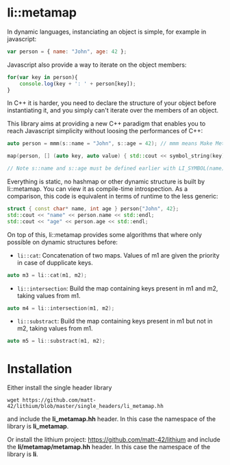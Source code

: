 li::metamap
===============================

In dynamic languages, instanciating an object is simple, for example in javascript:

```js
var person = { name: "John", age: 42 };
```

Javascript also provide a way to iterate on the object members:
```js
for(var key in person){
    console.log(key + ': ' + person[key]);
}
```

In C++ it is harder, you need to declare the structure of your object before instantiating it,
and you simply can't iterate over the members of an object.

This library aims at providing a new C++ paradigm that enables you to reach Javascript simplicity 
without loosing the performances of C++:
```c++
auto person = mmm(s::name = "John", s::age = 42); // mmm means Make MetaMap

map(person, [] (auto key, auto value) { std::cout << symbol_string(key) << value << std::endl; });

// Note s::name and s::age must be defined earlier with LI_SYMBOL(name); LI_SYMBOL(age);
```

Everything is static, no hashmap or other dynamic structure is built by li::metamap. You can
view it as compile-time introspection.
As a comparison, this code is equivalent in terms of runtime to the less generic:
```c++
struct { const char* name, int age } person{"John", 42};
std::cout << "name" << person.name << std::endl;
std::cout << "age" << person.age << std::endl;
```

On top of this, li::metamap provides some algorithms that where only possible
on dynamic structures before:


- `li::cat`: Concatenation of two maps. Values of m1 are given the priority in case of dupplicate keys.

```c++
auto m3 = li::cat(m1, m2);
```

- `li::intersection`: Build the map containing keys present in m1 and m2, taking values from m1.

```c++
auto m4 = li::intersection(m1, m2);
```

- `li::substract`: Build the map containing keys present in m1 but not in m2, taking values from m1.

```c++
auto m5 = li::substract(m1, m2);
```


Installation
============================

Either install the single header library
```
wget https://github.com/matt-42/lithium/blob/master/single_headers/li_metamap.hh
```
and include the **li_metamap.hh** header. In this case the namespace of the library is **li_metamap**.

Or install the lithium project: https://github.com/matt-42/lithium
and include the **li/metamap/metamap.hh** header. In this case the namespace of the library is **li**.

